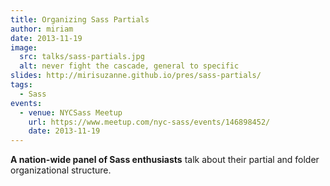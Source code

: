 ```yaml
---
title: Organizing Sass Partials
author: miriam
date: 2013-11-19
image:
  src: talks/sass-partials.jpg
  alt: never fight the cascade, general to specific
slides: http://mirisuzanne.github.io/pres/sass-partials/
tags:
  - Sass
events:
  - venue: NYCSass Meetup
    url: https://www.meetup.com/nyc-sass/events/146898452/
    date: 2013-11-19
---
```


**A nation-wide panel of Sass enthusiasts**
talk about their partial and folder organizational structure.
